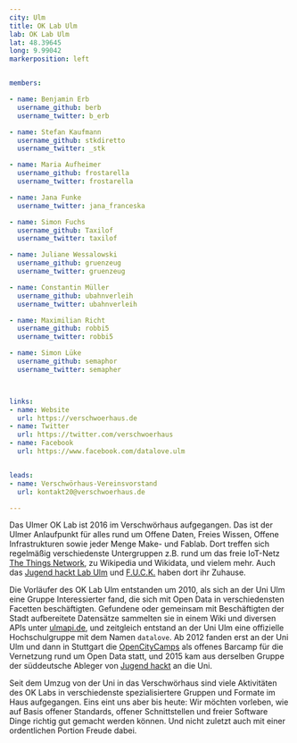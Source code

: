 ```yaml
---
city: Ulm
title: OK Lab Ulm
lab: OK Lab Ulm
lat: 48.39645
long: 9.99042
markerposition: left


members:

- name: Benjamin Erb
  username_github: berb
  username_twitter: b_erb

- name: Stefan Kaufmann
  username_github: stkdiretto
  username_twitter: _stk

- name: Maria Aufheimer
  username_github: frostarella
  username_twitter: frostarella

- name: Jana Funke
  username_twitter: jana_franceska

- name: Simon Fuchs
  username_github: Taxilof
  username_twitter: taxilof

- name: Juliane Wessalowski
  username_github: gruenzeug
  username_twitter: gruenzeug

- name: Constantin Müller
  username_github: ubahnverleih
  username_twitter: ubahnverleih

- name: Maximilian Richt
  username_github: robbi5
  username_twitter: robbi5

- name: Simon Lüke
  username_github: semaphor
  username_twitter: semapher



links:
- name: Website
  url: https://verschwoerhaus.de
- name: Twitter
  url: https://twitter.com/verschwoerhaus
- name: Facebook
  url: https://www.facebook.com/datalove.ulm


leads:
- name: Verschwörhaus-Vereinsvorstand
  url: kontakt20@verschwoerhaus.de

---
```


Das Ulmer OK Lab ist 2016 im Verschwörhaus aufgegangen. Das ist der Ulmer Anlaufpunkt für alles rund um Offene Daten, Freies Wissen, Offene Infrastrukturen sowie jeder Menge Make- und Fablab. Dort treffen sich regelmäßig verschiedenste Untergruppen z.B. rund um das freie IoT-Netz [The Things Network](https://lora.ulm-digital.com/), zu Wikipedia und Wikidata, und vielem mehr. Auch das [Jugend hackt Lab Ulm](https://jugendhackt.org/labs/) und [F.U.C.K.](https://verschwoerhaus.de/neu-f-u-c-k-frauen-und-computer-kram-ulm-treffen/) haben dort ihr Zuhause.

Die Vorläufer des OK Lab Ulm entstanden um 2010, als sich an der Uni Ulm eine Gruppe Interessierter fand, die sich mit Open Data in verschiedensten Facetten beschäftigten. Gefundene oder gemeinsam mit Beschäftigten der Stadt aufbereitete Datensätze sammelten sie in einem Wiki und diversen APIs unter [ulmapi.de](http://ulmapi.de), und zeitgleich entstand an der Uni Ulm eine offizielle Hochschulgruppe mit dem Namen `datalove`. Ab 2012 fanden erst an der Uni Ulm und dann in Stuttgart die [OpenCityCamps](http://www.opencitycamp.de/) als offenes Barcamp für die Vernetzung rund um Open Data statt, und 2015 kam aus derselben Gruppe der süddeutsche Ableger von [Jugend hackt](https://jugendhackt.org) an die Uni.

Seit dem Umzug von der Uni in das Verschwörhaus sind viele Aktivitäten des OK Labs in verschiedenste spezialisiertere Gruppen und Formate im Haus aufgegangen. Eins eint uns aber bis heute: Wir möchten vorleben, wie auf Basis offener Standards, offener Schnittstellen und freier Software Dinge richtig gut gemacht werden können. Und nicht zuletzt auch mit einer ordentlichen Portion Freude dabei.
